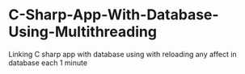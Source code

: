 # C-Sharp-App-With-Database-Using-Multithreading
Linking C sharp app with database using with reloading any affect in database each 1 minute
